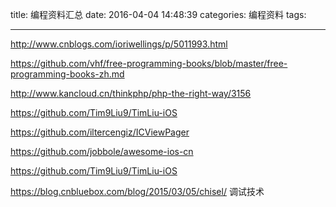 title: 编程资料汇总
date: 2016-04-04 14:48:39
categories: 编程资料
tags:

---

http://www.cnblogs.com/ioriwellings/p/5011993.html


https://github.com/vhf/free-programming-books/blob/master/free-programming-books-zh.md

http://www.kancloud.cn/thinkphp/php-the-right-way/3156


https://github.com/Tim9Liu9/TimLiu-iOS

https://github.com/iltercengiz/ICViewPager


https://github.com/jobbole/awesome-ios-cn

https://github.com/Tim9Liu9/TimLiu-iOS

https://blog.cnbluebox.com/blog/2015/03/05/chisel/
调试技术